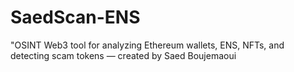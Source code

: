 # SaedScan-ENS
"OSINT Web3 tool for analyzing Ethereum wallets, ENS, NFTs, and detecting scam tokens — created by Saed Boujemaoui
